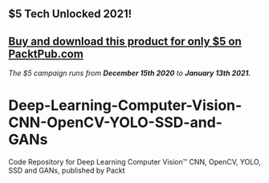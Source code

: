 ## $5 Tech Unlocked 2021!
[Buy and download this product for only $5 on PacktPub.com](https://www.packtpub.com/)
-----
*The $5 campaign         runs from __December 15th 2020__ to __January 13th 2021.__*

# Deep-Learning-Computer-Vision-CNN-OpenCV-YOLO-SSD-and-GANs
Code Repository for Deep Learning Computer Vision™ CNN, OpenCV, YOLO, SSD and GANs, published by Packt

